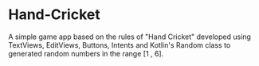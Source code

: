 # Hand-Cricket
A simple game app based on the rules of "Hand Cricket" developed using TextViews, EditViews, Buttons, Intents and Kotlin's Random class to generated random numbers in the range [1 , 6].
